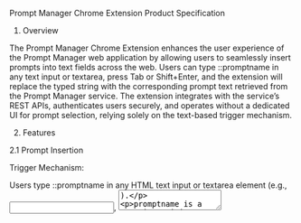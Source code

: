 Prompt Manager Chrome Extension Product Specification

1. Overview

The Prompt Manager Chrome Extension enhances the user experience of the Prompt Manager web application by allowing users to seamlessly insert prompts into text fields across the web. Users can type ::promptname in any text input or textarea, press Tab or Shift+Enter, and the extension will replace the typed string with the corresponding prompt text retrieved from the Prompt Manager service. The extension integrates with the service’s REST APIs, authenticates users securely, and operates without a dedicated UI for prompt selection, relying solely on the text-based trigger mechanism.

2. Features

2.1 Prompt Insertion





Trigger Mechanism:





Users type ::promptname in any HTML text input or textarea element (e.g., <input type="text">, <textarea>).



promptname is a case-insensitive string matching the title of a prompt in the Prompt Manager service.



Pressing Tab or Shift+Enter triggers the replacement of ::promptname with the prompt’s prompt_text.



Behavior:





The extension detects the :: prefix and monitors for a valid prompt name followed by Tab or Shift+Enter.



On trigger, the extension sends a request to the Prompt Manager service’s API to fetch the prompt by title.



If a matching prompt is found (accessible to the user based on visibility or team permissions), the prompt_text replaces ::promptname in the text field.



If no matching prompt is found, or the user lacks access, an unobtrusive error message (e.g., a temporary tooltip) is displayed near the text field.



The usage_count of the prompt is incremented via the API upon successful insertion.



Edge Cases:





If multiple prompts have the same title, the extension selects the most recent version of a prompt the user has access to (based on updated_at).



If ::promptname is typed but no trigger key is pressed, no action is taken.



Partial matches (e.g., ::prom) are ignored until a valid title is fully typed.



The extension ignores non-text fields (e.g., <input type="number">).

2.2 Authentication





Login:





On first use (or after logout), the extension opens a new tab to the Prompt Manager service’s login page (e.g., https://prompt-manager.com/auth/login).



Users log in using email/password or Google OAuth (as supported by the service).



Upon successful login, the service returns a JWT token, which the extension stores securely in Chrome’s chrome.storage.local.



Token Management:





The JWT token is included in the Authorization header for all API requests to the Prompt Manager service.



If a token expires (e.g., 401 Unauthorized response), the extension prompts the user to re-authenticate by opening the login page.



Refresh tokens (if supported by the service) are used to silently refresh the JWT token without requiring re-login.



Logout:





Users can log out via the extension’s options page, which clears the stored JWT token.



Logging out from the Prompt Manager web application also invalidates the extension’s token (handled by the service).

2.3 API Integration





Endpoint Usage:





GET /api/prompts?title={promptname}&exact=true: Fetches a prompt by exact title match (case-insensitive).





Query parameters ensure the user has access (public, private, or team prompts).



Returns the latest version of the prompt if multiple exist.



POST /api/prompts/:id/usage: Increments the usage_count of a prompt after successful insertion.



Request Handling:





All API requests include the user’s JWT token for authentication.



Requests are rate-limited by the service (e.g., 100 requests per minute per user).



The extension caches prompt titles locally (in chrome.storage.local) for 1 hour to reduce API calls for autocomplete validation (optional, see Assumptions).

2.4 Error Handling





Common Errors:





No Matching Prompt: Display a tooltip (e.g., “Prompt ‘promptname’ not found”) for 3 seconds.



Access Denied: Display a tooltip (e.g., “You don’t have access to this prompt”).



API Failure: Display a tooltip (e.g., “Failed to fetch prompt. Try again later”).



Invalid Token: Redirect to the login page and display a tooltip (e.g., “Please log in”).



User Feedback:





Tooltips are styled minimally (e.g., small, semi-transparent box near the cursor) to avoid disrupting the user experience.



Errors are logged to the extension’s console for debugging (accessible via Chrome’s DevTools).

2.5 Options Page





Purpose: Provide basic configuration and user management.



Features:





Display the current user’s email (if logged in).



Button to log out (clears JWT token).



Toggle for enabling/disabling the extension (default: enabled).



Input field for the Prompt Manager service URL (default: https://prompt-manager.com).



Access: Available via the extension’s context menu or chrome://extensions options link.

3. Technical Requirements

3.1 Extension Architecture





Manifest Version: Chrome Manifest V3.



Components:





Content Script:





Injected into all web pages ("matches": ["<all_urls>"]).



Listens for keypress events in text inputs and textareas to detect ::promptname and trigger keys (Tab, Shift+Enter).



Replaces text in the DOM and displays tooltips for errors.



Background Script (Service Worker):





Handles API requests to the Prompt Manager service.



Manages JWT token storage and refresh.



Communicates with the content script via Chrome’s messaging API.



Options Page:





HTML page with JavaScript for user configuration.



Uses Chrome’s storage API to save settings.



Permissions:





storage: For storing JWT tokens and settings.



activeTab: For interacting with the current tab’s content.



http://*/*, https://*/*: For making API requests to the Prompt Manager service.



contextMenus (optional): For adding a link to the options page.

3.2 Implementation Details





Content Script:





Uses document.addEventListener to capture keydown events on text inputs and textareas.



Parses input value to detect :: followed by a prompt name.



On Tab (keyCode 9) or Shift+Enter (keyCode 13 with shiftKey), sends a message to the background script with the prompt name.



Updates the text field value using element.value or document.execCommand('insertText') for compatibility.



Creates dynamic <div> elements for tooltips, positioned near the cursor.



Background Script:





Uses fetch API to make HTTP requests to the Prompt Manager service.



Stores JWT tokens in chrome.storage.local (encrypted by Chrome’s storage API).



Handles token refresh logic if supported by the service.



Listens for messages from the content script and responds with prompt text or error messages.



Options Page:





Built with plain HTML/CSS/JavaScript (no framework to minimize bundle size).



Uses chrome.storage.local to read/write settings.



Includes a simple form for the service URL and buttons for login/logout.



Security:





JWT tokens are stored securely in chrome.storage.local and never exposed to content scripts.



API requests use HTTPS and include proper Authorization headers.



Content scripts sanitize input to prevent XSS (e.g., escape prompt text before insertion).



The extension follows Chrome’s Content Security Policy (CSP) for Manifest V3.

3.3 Manifest File (Example)

{
  "manifest_version": 3,
  "name": "Prompt Manager Extension",
  "version": "1.0.0",
  "description": "Insert prompts from Prompt Manager into text fields using ::promptname",
  "permissions": [
    "storage",
    "activeTab"
  ],
  "host_permissions": [
    "http://*/*",
    "https://*/*"
  ],
  "content_scripts": [
    {
      "matches": ["<all_urls>"],
      "js": ["content.js"]
    }
  ],
  "background": {
    "service_worker": "background.js"
  },
  "options_page": "options.html",
  "icons": {
    "48": "icon48.png",
    "128": "icon128.png"
  }
}

4. Assumptions





The Prompt Manager service has a publicly accessible API at a configurable URL (e.g., https://prompt-manager.com).



The GET /api/prompts endpoint supports an exact=true parameter for case-insensitive title matching.



The service returns prompt data in a consistent format (e.g., { id, title, prompt_text, visibility }).



Prompt titles are unique enough to avoid frequent conflicts (if not, the latest accessible version is used).



No autocomplete or prompt suggestion UI is needed, as the user must know the exact prompt title.



The extension does not cache prompt text locally to ensure freshness and respect visibility changes.



Tab and Shift+Enter are sufficient triggers; other keys (e.g., Enter alone) are not required.



The extension works in all text fields except those explicitly excluded (e.g., password fields).



No specific branding or icon requirements were provided, so a generic icon is assumed.



The service handles rate limiting and JWT expiration, and the extension respects these constraints.

5. Non-Functional Requirements





Performance:





Keypress detection adds minimal overhead (<1ms per keystroke).



API requests complete within 500ms under normal network conditions.



Tooltip rendering is lightweight and does not affect page performance.



Security:





JWT tokens are stored securely and cleared on logout.



Prompt text is sanitized to prevent injection attacks.



All API communication uses HTTPS.



Compatibility:





Works on Chrome 88+ (latest stable as of August 2025).



Compatible with text inputs and textareas on most websites (exceptions handled gracefully).



Usability:





Tooltips are clear, concise, and non-intrusive.



The extension requires minimal user configuration (default settings work out of the box).



Reliability:





Graceful degradation if the Prompt Manager service is unavailable (e.g., show error tooltip).



Errors are logged for debugging without exposing sensitive information.

6. Future Considerations





Support for prompt autocompletion (e.g., suggest prompt names after typing ::).



Context menu integration for manual prompt selection.



Support for other browsers (e.g., Firefox, Edge).



Offline mode with cached prompts (if permitted by the service).



Customizable trigger keys or prefixes (e.g., allow !! instead of ::).



Integration with specific platforms (e.g., GitHub, Jira) for targeted prompt insertion.

7. Dependencies





Prompt Manager Service: REST APIs for prompt retrieval and usage tracking.



Chrome APIs: chrome.storage, chrome.runtime, chrome.tabs for extension functionality.



No External Libraries: To minimize bundle size and avoid CSP issues.
